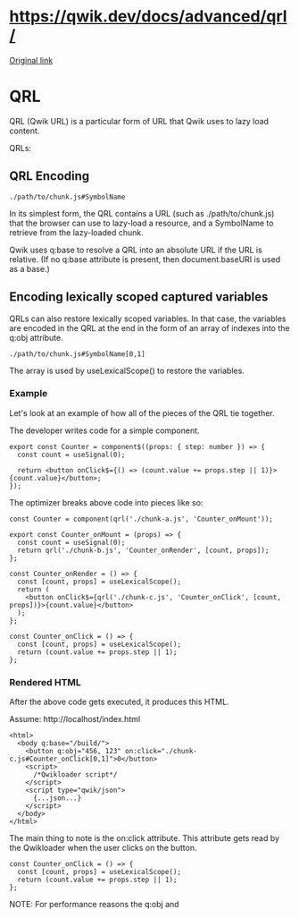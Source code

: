 # https://qwik.dev/docs/advanced/qrl/

[Original link](https://qwik.dev/docs/advanced/qrl/)

# QRL

QRL (Qwik URL) is a particular form of URL that Qwik uses to lazy load content.

QRLs:

## QRL Encoding

```
./path/to/chunk.js#SymbolName
```

In its simplest form, the QRL contains a URL (such as ./path/to/chunk.js) that the browser can use to lazy-load a resource, and a SymbolName to retrieve from the lazy-loaded chunk.

Qwik uses q:base to resolve a QRL into an absolute URL if the URL is relative. (If no q:base attribute is present, then document.baseURI is used as a base.)

## Encoding lexically scoped captured variables

QRLs can also restore lexically scoped variables. In that case, the variables are encoded in the QRL at the end in the form of an array of indexes into the q:obj attribute.

```
./path/to/chunk.js#SymbolName[0,1]
```

The array is used by useLexicalScope() to restore the variables.

### Example

Let's look at an example of how all of the pieces of the QRL tie together.

The developer writes code for a simple component.

```
export const Counter = component$((props: { step: number }) => {
  const count = useSignal(0);
 
  return <button onClick$={() => (count.value += props.step || 1)}>{count.value}</button>;
});
```

The optimizer breaks above code into pieces like so:

```
const Counter = component(qrl('./chunk-a.js', 'Counter_onMount'));
```

```
export const Counter_onMount = (props) => {
  const count = useSignal(0);
  return qrl('./chunk-b.js', 'Counter_onRender', [count, props]);
};
```

```
const Counter_onRender = () => {
  const [count, props] = useLexicalScope();
  return (
    <button onClick$={qrl('./chunk-c.js', 'Counter_onClick', [count, props])}>{count.value}</button>
  );
};
```

```
const Counter_onClick = () => {
  const [count, props] = useLexicalScope();
  return (count.value += props.step || 1);
};
```

### Rendered HTML

After the above code gets executed, it produces this HTML.

Assume: http://localhost/index.html

```
<html>
  <body q:base="/build/">
    <button q:obj="456, 123" on:click="./chunk-c.js#Counter_onClick[0,1]">0</button>
    <script>
      /*Qwikloader script*/
    </script>
    <script type="qwik/json">
      {...json...}
    </script>
  </body>
</html>
```

The main thing to note is the on:click attribute. This attribute gets read by the Qwikloader when the user clicks on the button.

```
const Counter_onClick = () => {
  const [count, props] = useLexicalScope();
  return (count.value += props.step || 1);
};
```

NOTE: For performance reasons the q:obj and <script type="qwik/json"> are only updated when the application is deserialized into HTML. When the application is running, these attributes may have stale values.

## Why not just dynamic import()?

Browsers already have dynamic import mechanisms available from import(). Why not use that instead of inventing a new QRL format?

There are several reasons:

Because of the above differences, Qwik introduces QRLs as a mechanism for lazy loading closures into a Qwik application.

## See Also

### Contributors

Thanks to all the contributors who have helped make this documentation better!
